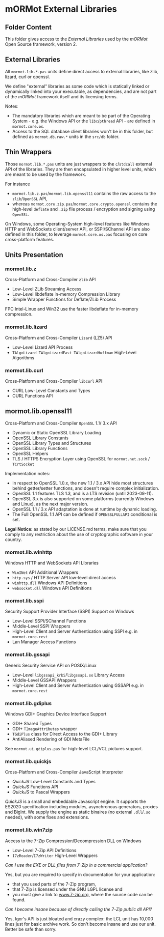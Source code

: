 # mORMot External Libraries

## Folder Content

This folder gives access to the *External Libraries* used by the *mORMot* Open Source framework, version 2.

## External Libraries

All `mormot.lib.*.pas` units define direct access to external libraries, like zlib, lizard, curl or openssl. 

We define "external" libraries as some code which is statically linked or dynamically linked into your executable, as dependencies, and are not part of the *mORMot* framework itself and its licensing terms.

Notes:

- The mandatory libraries which are meant to be part of the Operating System - e.g. the Windows API or the `libc`/`pthread` API - are defined in `mormot.core.os`.
- Access to the SQL database client libraries won't be in this folder, but defined as `mormot.db.raw.*` units in the `src/db` folder.

## Thin Wrappers

Those `mormot.lib.*.pas` units are just wrappers to the `c`/`stdcall` external API of the libraries. They are then encapsulated in higher level units, which are meant to be used by the framework.

For instance 

- `mormot.lib.z.pas`/`mormot.lib.openssl11` contains the raw access to the `zlib`/`OpenSSL` API, 
- whereas `mormot.core.zip.pas`/`mormot.core.crypto.openssl` contains the high-level `deflate` and `.zip` file process / encryption and signing using `OpenSSL`.

On Windows, some Operating-System high-level features like Windows HTTP and WebSockets client/server API, or SSPI/SChannel API are also defined in this folder, to leverage `mormot.core.os.pas` focusing on core cross-platform features.


## Units Presentation

### mormot.lib.z

Cross-Platform and Cross-Compiler `zlib` API
- Low-Level ZLib Streaming Access
- Low-Level libdeflate in-memory Compression Library
- Simple Wrapper Functions for Deflate/ZLib Process

FPC Intel-Linux and Win32 use the faster libdeflate for in-memory compression.

### mormot.lib.lizard

Cross-Platform and Cross-Compiler `Lizard` (LZ5) API
- Low-Level Lizard API Process
- `TAlgoLizard TAlgoLizardFast TAlgoLizardHuffman` High-Level Algorithms

### mormot.lib.curl

Cross-Platform and Cross-Compiler `libcurl` API
- CURL Low-Level Constants and Types
- CURL Functions API

## mormot.lib.openssl11

Cross-Platform and Cross-Compiler `OpenSSL` 1.1/ 3.x API
- Dynamic or Static OpenSSL Library Loading
- OpenSSL Library Constants
- OpenSSL Library Types and Structures
- OpenSSL Library Functions
- OpenSSL Helpers
- TLS / HTTPS Encryption Layer using OpenSSL for `mormot.net.sock` / `TCrtSocket`

Implementation notes:
- In respect to OpenSSL 1.0.x, the new 1.1 / 3.x API hide most structures behind getter/setter functions, and doesn't require complex initialization.
- OpenSSL 1.1 features TLS 1.3, and is a LTS revision (until 2023-09-11).
- OpenSSL 3.x is also supported on some platforms (currently Windows and Linux), as the next major version.
- OpenSSL 1.1 / 3.x API adaptation is done at runtime by dynamic loading.
- The Full OpenSSL 1.1 API can be defined if `OPENSSLFULLAPI` conditional is set.

**Legal Notice**: as stated by our LICENSE.md terms, make sure that you comply to any restriction about the use of cryptographic software in your country.

### mormot.lib.winhttp

Windows HTTP and WebSockets API Libraries
- `WinINet` API Additional Wrappers
- `http.sys` / HTTP Server API low-level direct access
- `winhttp.dll` Windows API Definitions
- `websocket.dll` Windows API Definitions

### mormot.lib.sspi

Security Support Provider Interface (SSPI) Support on Windows
- Low-Level SSPI/SChannel Functions
- Middle-Level SSPI Wrappers
- High-Level Client and Server Authentication using SSPI e.g. in `mormot.core.rest`
- Lan Manager Access Functions

### mormot.lib.gssapi

Generic Security Service API on POSIX/Linux
- Low-Level `libgssapi_krb5`/`libgssapi.so` Library Access
- Middle-Level GSSAPI Wrappers
- High-Level Client and Server Authentication using GSSAPI e.g. in `mormot.core.rest`

### mormot.lib.gdiplus

Windows GDI+ Graphics Device Interface Support
- GDI+ Shared Types
- GDI+ `TImageAttributes` wrapper
- `TGdiPlus` class for Direct Access to the GDI+ Library
- AntiAliased Rendering of GDI MetaFile

See `mormot.ui.gdiplus.pas` for high-level LCL/VCL pictures support.

### mormot.lib.quickjs

Cross-Platform and Cross-Compiler JavaScript Interpreter
- *QuickJS* Low-Level Constants and Types
- *QuickJS* Functions API
- *QuickJS* to Pascal Wrappers

*QuickJS* is a small and embeddable Javascript engine.
It supports the ES2020 specification including modules, asynchronous generators, proxies and BigInt.
We supply the engine as static binaires (no external `.dll`/`.so` needed), with some fixes and extensions.

### mormot.lib.win7zip

Access to the 7-Zip Compression/Decompression DLL on Windows 
- Low-Level 7-Zip API Definitions
- `I7zReader`/`I7zWriter` High-Level Wrappers

*Can I use the EXE or DLL files from 7-Zip in a commercial application?*

Yes, but you are required to specify in documentation for your application:
- that you used parts of the 7-Zip program,
- that 7-Zip is licensed under the GNU LGPL license and
- you must give a link to www.7-zip.org, where the source code can be found.

*Can I become insane because of directly calling the 7-Zip public dll API?*

Yes, Igor's API is just bloated and crazy complex: the LCL unit has 10,000 lines just for basic archive work. So don't become insane and use our unit. Better be safe than sorry.
